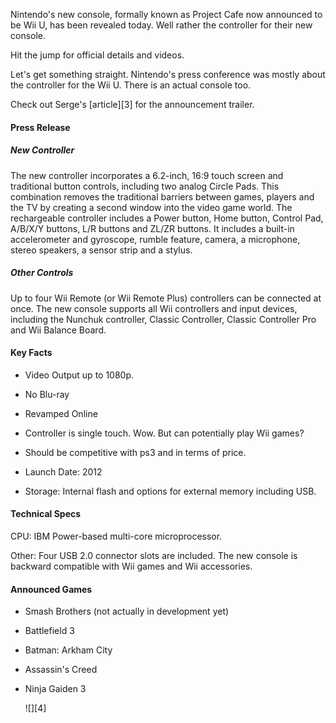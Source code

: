 

Nintendo's new console, formally known as Project Cafe now announced to be Wii U, has been revealed today. Well rather the controller for their new console. 



Hit the jump for official details and videos. 



Let's get something straight. Nintendo's press conference was mostly about the controller for the Wii U. There is an actual console too.







Check out Serge's [article][3] for the announcement trailer.



#### Press Release



  

  

##### New Controller



The new controller incorporates a 6.2-inch, 16:9 touch screen and traditional button controls, including two analog Circle Pads. This combination removes the traditional barriers between games, players and the TV by creating a second window into the video game world. The rechargeable controller includes a Power button, Home button, Control Pad, A/B/X/Y buttons, L/R buttons and ZL/ZR buttons. It includes a built-in accelerometer and gyroscope, rumble feature, camera, a microphone, stereo speakers, a sensor strip and a stylus.



##### Other Controls



Up to four Wii Remote (or Wii Remote Plus) controllers can be connected at once. The new console supports all Wii controllers and input devices, including the Nunchuk controller, Classic Controller, Classic Controller Pro and Wii Balance Board.



#### Key Facts



*   Video Output up to 1080p.

*   No Blu-ray

*   Revamped Online

*   Controller is single touch. Wow. But can potentially play Wii games?

*   Should be competitive with ps3 and in terms of price.

*   Launch Date: 2012

*   Storage: Internal flash and options for external memory including USB. 



#### Technical Specs



CPU: IBM Power-based multi-core microprocessor.



Other: Four USB 2.0 connector slots are included. The new console is backward compatible with Wii games and Wii accessories.



#### Announced Games



*   Smash Brothers (not actually in development yet)

*   Battlefield 3

*   Batman: Arkham City

*   Assassin's Creed

*   Ninja Gaiden 3  

    ![][4]

    

    

    

       



 [1]: images/thumb_uri.jpg
